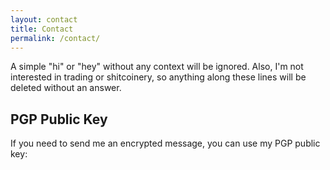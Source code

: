 ```yaml
---
layout: contact
title: Contact
permalink: /contact/
---
```

A simple "hi" or "hey" without any context will be ignored. Also, I'm not interested in trading or shitcoinery, so anything along these lines will be deleted without an answer.

## PGP Public Key

If you need to send me an encrypted message, you can use my PGP public key:
